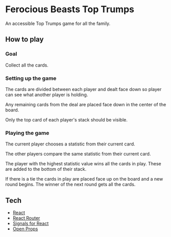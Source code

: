 # Ferocious Beasts Top Trumps 

An accessible Top Trumps game for all the family.

## How to play

### Goal

Collect all the cards.

### Setting up the game

The cards are divided between each player and dealt face down so player can see what another player is holding.

Any remaining cards from the deal are placed face down in the center of the board.

Only the top card of each player&apos;s stack should be visible.</li>

### Playing the game

The current player chooses a statistic from their current card.

The other players compare the same statistic from their current card.

The player with the highest statistic value wins all the cards in play. These are added to the bottom of their stack.

If there is a tie the cards in play are placed face up on the board and a new round begins. The winner of the next round gets all the cards.

## Tech

- [React](react.dev/)
- [React Router](https://reactrouter.com/)
- [Signals for React](https://www.npmjs.com/package/@preact/signals-react)
- [Open Props](open-props.style/)
